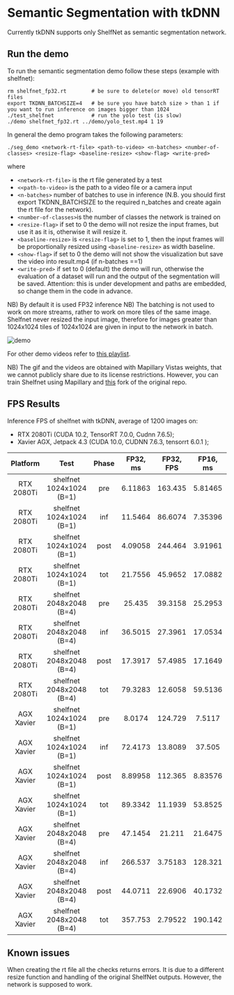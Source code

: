 # Semantic Segmentation with tkDNN

Currently tkDNN supports only ShelfNet as semantic segmentation network.


## Run the demo

To run the semantic segmentation demo follow these steps (example with shelfnet):
```
rm shelfnet_fp32.rt        # be sure to delete(or move) old tensorRT files
export TKDNN_BATCHSIZE=4   # be sure you have batch size > than 1 if you want to run inference on images bigger than 1024
./test_shelfnet            # run the yolo test (is slow)
./demo shelfnet_fp32.rt ../demo/yolo_test.mp4 1 19
```
In general the demo program takes the following parameters:
```
./seg_demo <network-rt-file> <path-to-video> <n-batches> <number-of-classes> <resize-flag> <baseline-resize> <show-flag> <write-pred>
```
where
*  ```<network-rt-file>``` is the rt file generated by a test
*  ```<<path-to-video>``` is the path to a video file or a camera input  
*  ```<n-batches>``` number of batches to use in inference (N.B. you should first export TKDNN_BATCHSIZE to the required n_batches and create again the rt file for the network).
*  ```<number-of-classes>```is the number of classes the network is trained on
*  ```<resize-flag>``` if set to 0 the demo will not resize the input frames, but use it as it is, otherwise it will resize it.
*  ```<baseline-resize>``` is ```<resize-flag>``` is set to 1, then the input frames will be proportionally resized using ```<baseline-resize>``` as width baseline.
*  ```<show-flag>``` if set to 0 the demo will not show the visualization but save the video into result.mp4 (if n-batches ==1)
*  ```<write-pred>``` if set to 0 (default) the demo will run, otherwise the evaluation of a dataset will run and the output of the segmentation will be saved. Attention: this is under development and paths are embedded, so change them in the code in advance.

NB) By default it is used FP32 inference
NB) The batching is not used to work on more streams, rather to work on more tiles of the same image. Shelfnet never resized the input image, therefore for images greater than 1024x1024 tiles of 1024x1024 are given in input to the network in batch. 

![demo](https://user-images.githubusercontent.com/11939259/126784236-38d24fc3-02df-4514-81c4-497e87e40b65.gif "Results on yolo_test.mp4")  

For other demo videos refer to [this playlist](https://www.youtube.com/playlist?list=PLv0nEQYDD45y5EdSiywwCGPBmJVUzIWwe).

NB) The gif and the videos are obtained with Mapillary Vistas weights, that we cannot publicly share due to its license restrictions. However, you can train Shelfnet using Mapillary and [this](https://git.hipert.unimore.it/mverucchi/shelfnet) fork of the original repo.


## FPS Results

Inference FPS of shelfnet with tkDNN, average of 1200 images on:
  * RTX 2080Ti (CUDA 10.2, TensorRT 7.0.0, Cudnn 7.6.5);
  * Xavier AGX, Jetpack 4.3 (CUDA 10.0, CUDNN 7.6.3, tensorrt 6.0.1 );

| Platform   | Test                     | Phase   | FP32, ms  | FP32, FPS | FP16, ms  |	FP16, FPS  | INT8, ms |	INT8, FPS | 
| :------:   | :-----:                  | :-----: | :-----:   | :-----:   | :-----:   |	:-----:    | :-----:  |	:-----:   | 
| RTX 2080Ti | shelfnet 1024x1024 (B=1) | pre     | 6.11863   |  163.435  |   5.81465 |  171.979   |  5.88699 |   169.866 |
| RTX 2080Ti | shelfnet 1024x1024 (B=1) | inf     | 11.5464   |  86.6074  |   7.35396 |  135.981   |  6.37623 |   156.832 |
| RTX 2080Ti | shelfnet 1024x1024 (B=1) | post    | 4.09058   |  244.464  |   3.91961 |  255.128   |  4.07343 |   245.493 |
| RTX 2080Ti | shelfnet 1024x1024 (B=1) | tot     | 21.7556   |  45.9652  |   17.0882 |  58.5199   |  16.3366 |   61.2121 |
| RTX 2080Ti | shelfnet 2048x2048 (B=4) | pre     | 25.435    |  39.3158  |   25.2953 |  39.5331   |  25.9303 |   38.565  | 
| RTX 2080Ti | shelfnet 2048x2048 (B=4) | inf     | 36.5015   |  27.3961  |   17.0534 |  58.6395   |  15.6061 |   64.0773 |  
| RTX 2080Ti | shelfnet 2048x2048 (B=4) | post    | 17.3917   |  57.4985  |   17.1649 |  58.2583   |  17.5539 |   56.9675 |  
| RTX 2080Ti | shelfnet 2048x2048 (B=4) | tot     | 79.3283   |  12.6058  |   59.5136 |  16.8029   |  59.0903 |   16.9233 |  
| AGX Xavier | shelfnet 1024x1024 (B=1) | pre     | 8.0174    |  124.729  |   7.5117  |  133.126   |  7.47333 |   133.809 |
| AGX Xavier | shelfnet 1024x1024 (B=1) | inf     | 72.4173   |  13.8089  |   37.505  |  26.6631   |  31.3286 |   31.9197 |
| AGX Xavier | shelfnet 1024x1024 (B=1) | post    | 8.89958   |  112.365  |   8.83576 |  113.176   |  9.42655 |   106.083 |
| AGX Xavier | shelfnet 1024x1024 (B=1) | tot     | 89.3342   |  11.1939  |   53.8525 |  18.5692   |  48.2285 |   20.7346 |
| AGX Xavier | shelfnet 2048x2048 (B=4) | pre     | 47.1454   |  21.211   |   21.6475 |  46.1947   |  21.4201 |   46.6851 | 
| AGX Xavier | shelfnet 2048x2048 (B=4) | inf     | 266.537   |  3.75183  |   128.321 |  7.79293   |  107.621 |   9.29185 |  
| AGX Xavier | shelfnet 2048x2048 (B=4) | post    | 44.0711   |  22.6906  |   40.1732 |  24.8922   |  39.873  |   25.0796 |  
| AGX Xavier | shelfnet 2048x2048 (B=4) | tot     | 357.753   |  2.79522  |   190.142 |  5.25922   |  168.914 |   5.92016 |  


## Known issues

When creating the rt file all the checks returns errors. It is due to a different resize function and handling of the original ShelfNet outputs.
However, the network is supposed to work. 
